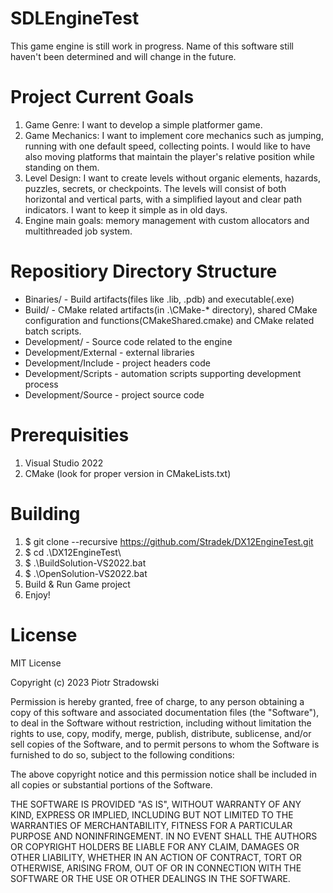 # SDLEngineTest
This game engine is still work in progress. Name of this software still haven't been determined and will change in the future.

# Project Current Goals
1. Game Genre: I want to develop a simple platformer game.
2. Game Mechanics: I want to implement core mechanics such as jumping, running with one default speed, collecting points. I would like to have also moving platforms that maintain the player's relative position while standing on them.
3. Level Design: I want to create levels without organic elements, hazards, puzzles, secrets, or checkpoints. The levels will consist of both horizontal and vertical parts, with a simplified layout and clear path indicators. I want to keep it simple as in old days.
4. Engine main goals: memory management with custom allocators and multithreaded job system.

# Repositiory Directory Structure
* Binaries/ - Build artifacts(files like .lib, .pdb) and executable(.exe)
* Build/ - CMake related artifacts(in .\CMake-* directory), shared CMake configuration and functions(CMakeShared.cmake) and CMake related batch scripts.
* Development/ - Source code related to the engine
* Development/External - external libraries
* Development/Include - project headers code
* Development/Scripts - automation scripts supporting development process
* Development/Source - project source code

# Prerequisities
1. Visual Studio 2022
2. CMake (look for proper version in CMakeLists.txt)

# Building
1. $ git clone --recursive https://github.com/Stradek/DX12EngineTest.git
2. $ cd .\DX12EngineTest\
3. $ .\BuildSolution-VS2022.bat
4. $ .\OpenSolution-VS2022.bat
5. Build & Run Game project
6. Enjoy!

# License
MIT License

Copyright (c) 2023 Piotr Stradowski

Permission is hereby granted, free of charge, to any person obtaining a copy
of this software and associated documentation files (the "Software"), to deal
in the Software without restriction, including without limitation the rights
to use, copy, modify, merge, publish, distribute, sublicense, and/or sell
copies of the Software, and to permit persons to whom the Software is
furnished to do so, subject to the following conditions:

The above copyright notice and this permission notice shall be included in all
copies or substantial portions of the Software.

THE SOFTWARE IS PROVIDED "AS IS", WITHOUT WARRANTY OF ANY KIND, EXPRESS OR
IMPLIED, INCLUDING BUT NOT LIMITED TO THE WARRANTIES OF MERCHANTABILITY,
FITNESS FOR A PARTICULAR PURPOSE AND NONINFRINGEMENT. IN NO EVENT SHALL THE
AUTHORS OR COPYRIGHT HOLDERS BE LIABLE FOR ANY CLAIM, DAMAGES OR OTHER
LIABILITY, WHETHER IN AN ACTION OF CONTRACT, TORT OR OTHERWISE, ARISING FROM,
OUT OF OR IN CONNECTION WITH THE SOFTWARE OR THE USE OR OTHER DEALINGS IN THE
SOFTWARE.